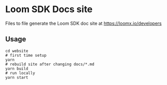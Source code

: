 # Loom SDK Docs site

Files to file generate the Loom SDK doc site at https://loomx.io/developers

## Usage
```
cd website
# first time setup
yarn
# rebuild site after changing docs/*.md
yarn build
# run locally
yarn start
```